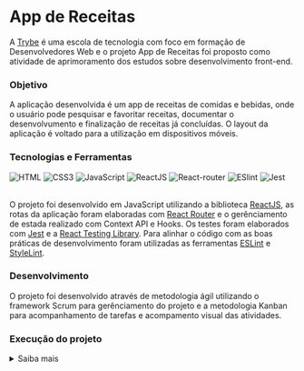 # App de Receitas

A [Trybe](https://www.betrybe.com/) é uma escola de tecnologia com foco em formação de Desenvolvedores Web e o projeto App de Receitas foi proposto como atividade de aprimoramento dos estudos sobre desenvolvimento front-end. 


### Objetivo

A aplicação desenvolvida é um app de receitas de comidas e bebidas, onde o usuário pode pesquisar e favoritar receitas, documentar o desenvolvumento e finalização de receitas já concluídas. O layout da aplicação é voltado para a utilização em dispositivos móveis.

### Tecnologias e Ferramentas

<div>
 <img src='https://img.shields.io/badge/HTML5-E34F26?style=for-the-badge&logo=html5&logoColor=white' alt='HTML' />
  <img src='https://img.shields.io/badge/CSS3-1572B6?style=for-the-badge&logo=css3&logoColor=white' alt='CSS3' />
  <img src='https://img.shields.io/badge/JavaScript-F7DF1E?style=for-the-badge&logo=javascript&logoColor=black' alt='JavaScript' />
  <img src='https://img.shields.io/badge/React-20232A?style=for-the-badge&logo=react&logoColor=61DAFB' alt='ReactJS' />
  <img src='https://img.shields.io/badge/React_Router-CA4245?style=for-the-badge&logo=react-router&logoColor=white' alt='React-router' />
  <img src='https://img.shields.io/badge/eslint-3A33D1?style=for-the-badge&logo=eslint&logoColor=white' alt='ESlint' />
  <img src='https://img.shields.io/badge/Jest-C21325?style=for-the-badge&logo=jest&logoColor=white' alt='Jest' />
</div>
<br>

O projeto foi desenvolvido em JavaScript utilizando a biblioteca [ReactJS](https://pt-br.reactjs.org/), as rotas da aplicação foram elaboradas com [React Router](https://reactrouter.com/en/main) e o gerênciamento de estada realizado com Context API e Hooks. Os testes foram elaborados com [Jest](https://jestjs.io/pt-BR/) e a [React Testing Library](https://testing-library.com/docs/react-testing-library/intro/). Para alinhar o código com as boas práticas de desenvolvimento foram utilizadas as ferramentas [ESLint](https://github.com/eslint/eslint) e [StyleLint](https://stylelint.io/). 

### Desenvolvimento

O projeto foi desenvolvido através de metodologia ágil utilizando o framework Scrum para gerênciamento do projeto e a metodologia Kanban para acompanhamento de tarefas e acompamento visual das atividades.

### Execução do projeto

<details>
   <summary>Saiba mais</summary> 
  </br>

  Para executar o projeto na sua máquina, inicie fazendo o clone deste repositório com o comando abaixo 

      git clone git@github.com:larissaperinoto/recipes-app.git

  Utilize o comando abaixo para instalar as dependências após o clone do repositório.

        npm install

  Para iniciar o projeto utilize o comando abaixo.

        npm start
        
</details>
